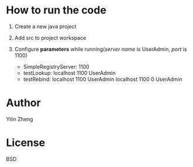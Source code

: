 # How to run the code

1. Create a new java project
2. Add src to project workspace
3. Configure **parameters** while running(*server name* is UserAdmin, *port* is 1100)

	- SimpleRegistryServer: 1100
	- testLookup: localhost 1100 UserAdmin
	- testRebind: localhost 1100 UserAdmin localhost 1100 0 UserAdmin

# Author 

Yilin Zheng

# License

BSD